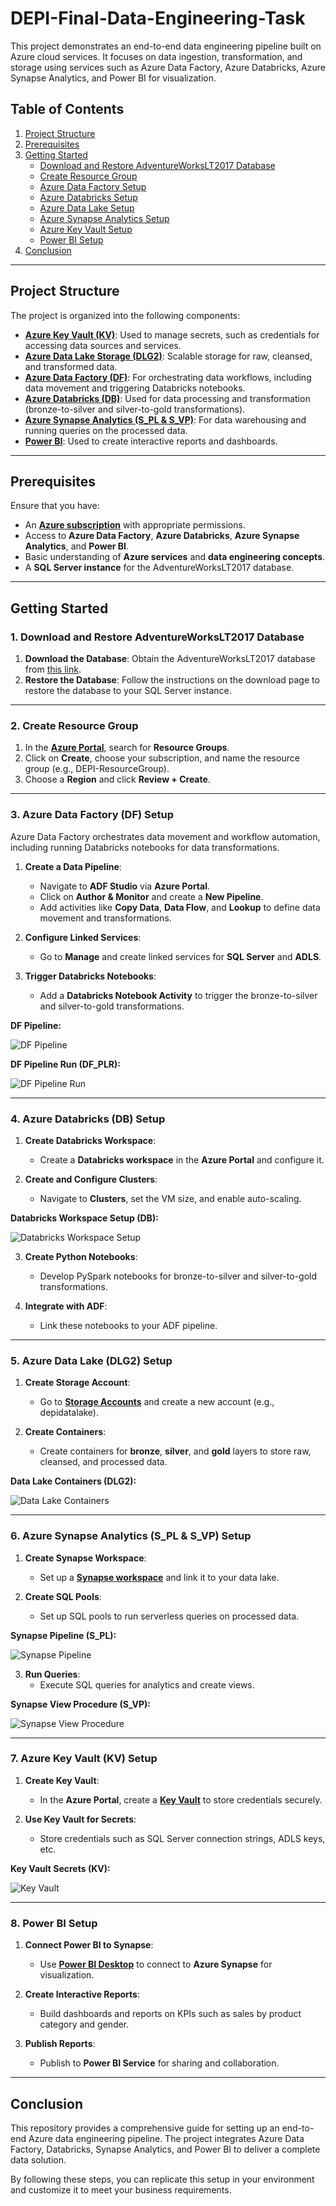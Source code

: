 # DEPI-Final-Data-Engineering-Task

This project demonstrates an end-to-end data engineering pipeline built on Azure cloud services. It focuses on data ingestion, transformation, and storage using services such as Azure Data Factory, Azure Databricks, Azure Synapse Analytics, and Power BI for visualization.

## Table of Contents

1. [Project Structure](#project-structure)
2. [Prerequisites](#prerequisites)
3. [Getting Started](#getting-started)
   - [Download and Restore AdventureWorksLT2017 Database](#1-download-and-restore-adventureworksl2017-database)
   - [Create Resource Group](#2-create-resource-group)
   - [Azure Data Factory Setup](#3-azure-data-factory-df-setup)
   - [Azure Databricks Setup](#4-azure-databricks-db-setup)
   - [Azure Data Lake Setup](#5-azure-data-lake-dlg2-setup)
   - [Azure Synapse Analytics Setup](#6-azure-synapse-analytics-s_pl-s_vp-setup)
   - [Azure Key Vault Setup](#7-azure-key-vault-kv-setup)
   - [Power BI Setup](#8-power-bi-setup)
4. [Conclusion](#conclusion)

---

## Project Structure

The project is organized into the following components:

- **[Azure Key Vault (KV)](https://azure.microsoft.com/en-us/services/key-vault/)**: Used to manage secrets, such as credentials for accessing data sources and services.
- **[Azure Data Lake Storage (DLG2)](https://azure.microsoft.com/en-us/services/storage/data-lake-storage/)**: Scalable storage for raw, cleansed, and transformed data.
- **[Azure Data Factory (DF)](https://azure.microsoft.com/en-us/services/data-factory/)**: For orchestrating data workflows, including data movement and triggering Databricks notebooks.
- **[Azure Databricks (DB)](https://azure.microsoft.com/en-us/services/databricks/)**: Used for data processing and transformation (bronze-to-silver and silver-to-gold transformations).
- **[Azure Synapse Analytics (S_PL & S_VP)](https://azure.microsoft.com/en-us/services/synapse-analytics/)**: For data warehousing and running queries on the processed data.
- **[Power BI](https://powerbi.microsoft.com/)**: Used to create interactive reports and dashboards.

---

## Prerequisites

Ensure that you have:

- An **[Azure subscription](https://azure.microsoft.com/en-us/free/)** with appropriate permissions.
- Access to **Azure Data Factory**, **Azure Databricks**, **Azure Synapse Analytics**, and **Power BI**.
- Basic understanding of **Azure services** and **data engineering concepts**.
- A **SQL Server instance** for the AdventureWorksLT2017 database.

---

## Getting Started

### 1. Download and Restore AdventureWorksLT2017 Database

1. **Download the Database**: Obtain the AdventureWorksLT2017 database from [this link](https://learn.microsoft.com/en-us/sql/samples/adventureworks-install-configure?view=sql-server-ver16).
2. **Restore the Database**: Follow the instructions on the download page to restore the database to your SQL Server instance.

---

### 2. Create Resource Group

1. In the **[Azure Portal](https://portal.azure.com/)**, search for **Resource Groups**.
2. Click on **Create**, choose your subscription, and name the resource group (e.g., DEPI-ResourceGroup).
3. Choose a **Region** and click **Review + Create**.

---

### 3. Azure Data Factory (DF) Setup

Azure Data Factory orchestrates data movement and workflow automation, including running Databricks notebooks for data transformations.

1. **Create a Data Pipeline**:
   - Navigate to **ADF Studio** via **Azure Portal**.
   - Click on **Author & Monitor** and create a **New Pipeline**.
   - Add activities like **Copy Data**, **Data Flow**, and **Lookup** to define data movement and transformations.
   
2. **Configure Linked Services**:
   - Go to **Manage** and create linked services for **SQL Server** and **ADLS**.
   
3. **Trigger Databricks Notebooks**:
   - Add a **Databricks Notebook Activity** to trigger the bronze-to-silver and silver-to-gold transformations.

**DF Pipeline:**

![DF Pipeline](https://github.com/user-attachments/assets/859aa806-e925-4e98-8b7e-39b07cb0b100)

**DF Pipeline Run (DF_PLR):**

![DF Pipeline Run](https://github.com/user-attachments/assets/be8409ee-5795-4e23-8e4f-78efd2d660a0)

---

### 4. Azure Databricks (DB) Setup

1. **Create Databricks Workspace**:
   - Create a **Databricks workspace** in the **Azure Portal** and configure it.

2. **Create and Configure Clusters**:
   - Navigate to **Clusters**, set the VM size, and enable auto-scaling.
  
**Databricks Workspace Setup (DB):**

![Databricks Workspace Setup](https://github.com/user-attachments/assets/e9779ee9-32b8-4d69-ad13-710a122252d4)

3. **Create Python Notebooks**:
   - Develop PySpark notebooks for bronze-to-silver and silver-to-gold transformations.
   
4. **Integrate with ADF**:
   - Link these notebooks to your ADF pipeline.

---

### 5. Azure Data Lake (DLG2) Setup

1. **Create Storage Account**:
   - Go to **[Storage Accounts](https://azure.microsoft.com/en-us/services/storage/)** and create a new account (e.g., depidatalake).
   
2. **Create Containers**:
   - Create containers for **bronze**, **silver**, and **gold** layers to store raw, cleansed, and processed data.

**Data Lake Containers (DLG2):**

![Data Lake Containers](https://github.com/user-attachments/assets/a14a279a-2c8e-459d-8600-37f4db0791ac)

---

### 6. Azure Synapse Analytics (S_PL & S_VP) Setup

1. **Create Synapse Workspace**:
   - Set up a **[Synapse workspace](https://docs.microsoft.com/en-us/azure/synapse-analytics/quickstart-create-workspace)** and link it to your data lake.
   
2. **Create SQL Pools**:
   - Set up SQL pools to run serverless queries on processed data.

**Synapse Pipeline (S_PL):**

![Synapse Pipeline](https://github.com/user-attachments/assets/e01f737b-a5a9-45a7-9f86-970a5f497d91)

3. **Run Queries**:
   - Execute SQL queries for analytics and create views.

**Synapse View Procedure (S_VP):**

![Synapse View Procedure](https://github.com/user-attachments/assets/13f17009-817c-4cf4-a48d-85697166dddb)

---

### 7. Azure Key Vault (KV) Setup

1. **Create Key Vault**:
   - In the **Azure Portal**, create a **[Key Vault](https://azure.microsoft.com/en-us/services/key-vault/)** to store credentials securely.

2. **Use Key Vault for Secrets**:
   - Store credentials such as SQL Server connection strings, ADLS keys, etc.

**Key Vault Secrets (KV):**

![Key Vault](https://github.com/user-attachments/assets/74579a4d-10b3-4a3a-9532-2f0e5085f29c)

---

### 8. Power BI Setup

1. **Connect Power BI to Synapse**:
   - Use **[Power BI Desktop](https://powerbi.microsoft.com/en-us/desktop/)** to connect to **Azure Synapse** for visualization.
   
2. **Create Interactive Reports**:
   - Build dashboards and reports on KPIs such as sales by product category and gender.

3. **Publish Reports**:
   - Publish to **Power BI Service** for sharing and collaboration.

---

## Conclusion

This repository provides a comprehensive guide for setting up an end-to-end Azure data engineering pipeline. The project integrates Azure Data Factory, Databricks, Synapse Analytics, and Power BI to deliver a complete data solution.

By following these steps, you can replicate this setup in your environment and customize it to meet your business requirements.
